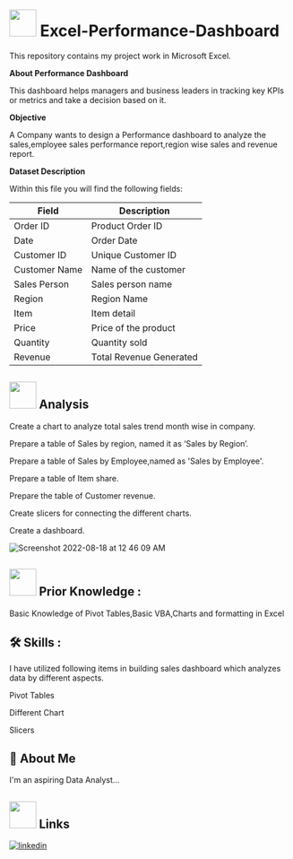 # <img src=https://user-images.githubusercontent.com/106439762/178425923-6c5803df-7469-4f8c-8052-80fb0c7e220d.gif width="48" height="48" > **Excel-Performance-Dashboard**

This repository contains my project work in Microsoft Excel.

**About Performance Dashboard**

This dashboard helps managers and business leaders in tracking key KPIs or metrics and take a decision based on it.

**Objective**

A Company wants to design a Performance dashboard to analyze the sales,employee sales performance report,region wise sales and revenue report. 

**Dataset Description**

Within this file you will find the following fields:

| Field         | Description |
| ------------- | ------------- |
| Order ID      | Product Order ID |
| Date          | Order Date |
| Customer ID   | Unique Customer ID |
| Customer Name | Name of the customer  |
| Sales Person  | Sales person name|
| Region        | Region Name |
| Item          | Item detail |
| Price         | Price of the product |
| Quantity      | Quantity sold |
| Revenue       | Total Revenue Generated |

##  <img src=https://user-images.githubusercontent.com/106439762/178428775-03d67679-9aa4-4b08-91e9-6eb6ed8faf66.gif  width="48" height="48"> **Analysis**
 Create a chart to analyze total sales trend month wise in company.

 Prepare a table of Sales by region, named it as ‘Sales by Region’.
 
 Prepare a table of Sales by Employee,named as 'Sales by Employee'.
 
 Prepare a table of Item share.
 
 Prepare the table of Customer revenue.
 
 Create slicers for connecting the different charts.
 
 Create a dashboard.
 
 ![Screenshot 2022-08-18 at 12 46 09 AM](https://user-images.githubusercontent.com/107293486/185223110-b45107ae-22af-4d6f-8f3e-aa747ace0c17.png)
 
 ##  <img src=https://user-images.githubusercontent.com/106439762/178803205-47a08ce7-2187-4f96-b301-a2b68690619a.gif width="48" height="48" > Prior Knowledge : 
 Basic Knowledge of Pivot Tables,Basic VBA,Charts and formatting in Excel
 
## 🛠 Skills : 
I have utilized following items in building sales dashboard which analyzes data by different aspects.

Pivot Tables

Different Chart

Slicers

## :woman: About Me

I'm an aspiring Data Analyst...


##  <img src=https://user-images.githubusercontent.com/106439762/178810087-8f7f8272-0cb8-40cb-a14c-be475569cf7d.gif width="48" height="48"> Links

[![linkedin](https://img.shields.io/badge/linkedin-0A66C2?style=for-the-badge&logo=linkedin&logoColor=white)](https://www.linkedin.com/in/palak-singh10/)

